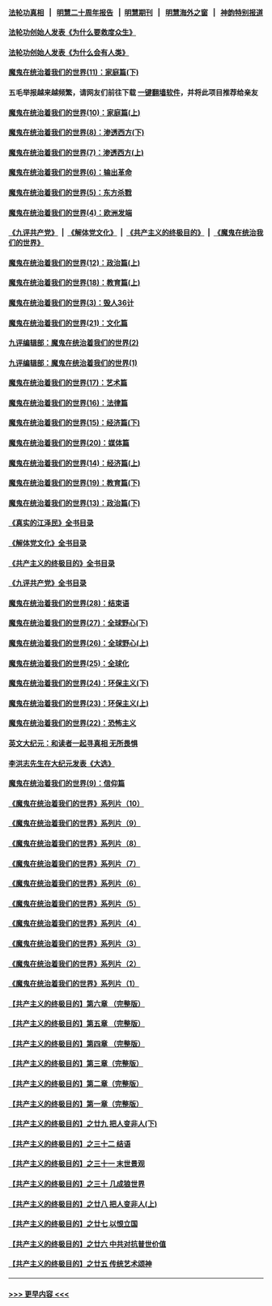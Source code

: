 #### [法轮功真相](https://github.com/gfw-breaker/truth/blob/master/README.md?t=0) &nbsp;&nbsp;|&nbsp;&nbsp; [明慧二十周年报告](https://github.com/gfw-breaker/mh-reports/blob/master/README.md?t=0) &nbsp;&nbsp;|&nbsp;&nbsp;[明慧期刊](https://github.com/gfw-breaker/mh-qikan) &nbsp;&nbsp;|&nbsp;&nbsp; [明慧海外之窗](https://github.com/gfw-breaker/mh-news/blob/master/README.md?t=0) &nbsp;&nbsp;|&nbsp;&nbsp; [神韵特别报道](https://github.com/gfw-breaker/mh-news/blob/master/shenyun.md?t=0)
#### [法轮功创始人发表《为什么要救度众生》](../pages/nsc422/n13975246.md?t=05060043) 
#### [法轮功创始人发表《为什么会有人类》](../pages/nsc422/n13912117.md?t=05060043) 
#### [魔鬼在统治着我们的世界(11)：家庭篇(下)](../pages/nsc422/n10440961.md?t=05060043) 
#### 五毛举报越来越频繁，请网友们前往下载 [一键翻墙软件](https://github.com/gfw-breaker/ssr-accounts)，并将此项目推荐给亲友
#### [魔鬼在统治着我们的世界(10)：家庭篇(上)](../pages/nsc422/n10435448.md?t=05060043) 
#### [魔鬼在统治着我们的世界(8)：渗透西方(下)](../pages/nsc422/n10429603.md?t=05060043) 
#### [魔鬼在统治着我们的世界(7)：渗透西方(上)](../pages/nsc422/n10426013.md?t=05060043) 
#### [魔鬼在统治着我们的世界(6)：输出革命](../pages/nsc422/n10421536.md?t=05060043) 
#### [魔鬼在统治着我们的世界(5)：东方杀戮](../pages/nsc422/n10417707.md?t=05060043) 
#### [魔鬼在统治着我们的世界(4)：欧洲发端](../pages/nsc422/n10414890.md?t=05060043) 
#### [《九评共产党》](https://github.com/begood0513/9ping.md/blob/master/README.md) &nbsp;|&nbsp; [《解体党文化》](../../../../jtdwh.md/blob/master/README.md)  &nbsp;|&nbsp; [《共产主义的终极目的》](../../../../gczydzjmd.md/blob/master/README.md) &nbsp;|&nbsp; [《魔鬼在统治我们的世界》](../../../../mgztzwmdsj.md/blob/master/README.md) 
#### [魔鬼在统治着我们的世界(12)：政治篇(上)](../pages/nsc422/n10444576.md?t=05060043) 
#### [魔鬼在统治着我们的世界(18)：教育篇(上)](../pages/nsc422/n10526970.md?t=05060043) 
#### [魔鬼在统治着我们的世界(3)：毁人36计](../pages/nsc422/n10411583.md?t=05060043) 
#### [魔鬼在统治着我们的世界(21)：文化篇](../pages/nsc422/n10597706.md?t=05060043) 
#### [九评编辑部：魔鬼在统治着我们的世界(2)](../pages/nsc422/n10410036.md?t=05060043) 
#### [九评编辑部：魔鬼在统治着我们的世界(1)](../pages/nsc422/n10406825.md?t=05060043) 
#### [魔鬼在统治着我们的世界(17)：艺术篇](../pages/nsc422/n10499093.md?t=05060043) 
#### [魔鬼在统治着我们的世界(16)：法律篇](../pages/nsc422/n10485969.md?t=05060043) 
#### [魔鬼在统治着我们的世界(15)：经济篇(下)](../pages/nsc422/n10469975.md?t=05060043) 
#### [魔鬼在统治着我们的世界(20)：媒体篇](../pages/nsc422/n10586579.md?t=05060043) 
#### [魔鬼在统治着我们的世界(14)：经济篇(上)](../pages/nsc422/n10457370.md?t=05060043) 
#### [魔鬼在统治着我们的世界(19)：教育篇(下)](../pages/nsc422/n10564808.md?t=05060043) 
#### [魔鬼在统治着我们的世界(13)：政治篇(下)](../pages/nsc422/n10448270.md?t=05060043) 
#### [《真实的江泽民》全书目录](../pages/nsc422/n13721399.md?t=05060043) 
#### [《解体党文化》全书目录](../pages/nsc422/n13721157.md?t=05060043) 
#### [《共产主义的终极目的》全书目录](../pages/nsc422/n13721048.md?t=05060043) 
#### [《九评共产党》全书目录](../pages/nsc422/n13708085.md?t=05060043) 
#### [魔鬼在统治着我们的世界(28)：结束语](../pages/nsc422/n10936246.md?t=05060043) 
#### [魔鬼在统治着我们的世界(27)：全球野心(下)](../pages/nsc422/n10928319.md?t=05060043) 
#### [魔鬼在统治着我们的世界(26)：全球野心(上)](../pages/nsc422/n10900318.md?t=05060043) 
#### [魔鬼在统治着我们的世界(25)：全球化](../pages/nsc422/n10788205.md?t=05060043) 
#### [魔鬼在统治着我们的世界(24)：环保主义(下)](../pages/nsc422/n10695307.md?t=05060043) 
#### [魔鬼在统治着我们的世界(23)：环保主义(上)](../pages/nsc422/n10688613.md?t=05060043) 
#### [魔鬼在统治着我们的世界(22)：恐怖主义](../pages/nsc422/n10614727.md?t=05060043) 
#### [英文大纪元：和读者一起寻真相 无所畏惧](../pages/nsc422/n12542027.md?t=05060043) 
#### [李洪志先生在大纪元发表《大选》](../pages/nsc422/n12534746.md?t=05060043) 
#### [魔鬼在统治着我们的世界(9)：信仰篇](../pages/nsc422/n10432159.md?t=05060043) 
#### [《魔鬼在统治着我们的世界》系列片（10）](../pages/nsc422/n12292670.md?t=05060043) 
#### [《魔鬼在统治着我们的世界》系列片（9）](../pages/nsc422/n12290859.md?t=05060043) 
#### [《魔鬼在统治着我们的世界》系列片（8）](../pages/nsc422/n12287445.md?t=05060043) 
#### [《魔鬼在统治着我们的世界》系列片（7）](../pages/nsc422/n12283425.md?t=05060043) 
#### [《魔鬼在统治着我们的世界》系列片（6）](../pages/nsc422/n12282314.md?t=05060043) 
#### [《魔鬼在统治着我们的世界》系列片（5）](../pages/nsc422/n12281419.md?t=05060043) 
#### [《魔鬼在统治着我们的世界》系列片（4）](../pages/nsc422/n12274024.md?t=05060043) 
#### [《魔鬼在统治着我们的世界》系列片（3）](../pages/nsc422/n12271322.md?t=05060043) 
#### [《魔鬼在统治着我们的世界》系列片（2）](../pages/nsc422/n12269049.md?t=05060043) 
#### [《魔鬼在统治着我们的世界》系列片（1）](../pages/nsc422/n12267575.md?t=05060043) 
#### [【共产主义的终极目的】第六章 （完整版）](../pages/nsc422/n11428913.md?t=05060043) 
#### [【共产主义的终极目的】第五章 （完整版）](../pages/nsc422/n11428912.md?t=05060043) 
#### [【共产主义的终极目的】第四章 （完整版）](../pages/nsc422/n11428907.md?t=05060043) 
#### [【共产主义的终极目的】第三章（完整版）](../pages/nsc422/n11428848.md?t=05060043) 
#### [【共产主义的终极目的】第二章（完整版）](../pages/nsc422/n11428831.md?t=05060043) 
#### [【共产主义的终极目的】第一章（完整版）](../pages/nsc422/n11417651.md?t=05060043) 
#### [【共产主义的终极目的】之廿九 把人变非人(下)](../pages/nsc422/n11344140.md?t=05060043) 
#### [【共产主义的终极目的】之三十二 结语](../pages/nsc422/n11360535.md?t=05060043) 
#### [【共产主义的终极目的】之三十一 末世景观](../pages/nsc422/n11351129.md?t=05060043) 
#### [【共产主义的终极目的】之三十 几成狼世界](../pages/nsc422/n11348280.md?t=05060043) 
#### [【共产主义的终极目的】之廿八 把人变非人(上)](../pages/nsc422/n11340492.md?t=05060043) 
#### [【共产主义的终极目的】之廿七 以恨立国](../pages/nsc422/n11336944.md?t=05060043) 
#### [【共产主义的终极目的】之廿六 中共对抗普世价值](../pages/nsc422/n11324785.md?t=05060043) 
#### [【共产主义的终极目的】之廿五 传统艺术颂神](../pages/nsc422/n11296396.md?t=05060043) 

----
#### [ >>> 更早内容 <<< ](../indexes/nsc422-earlier.md)
